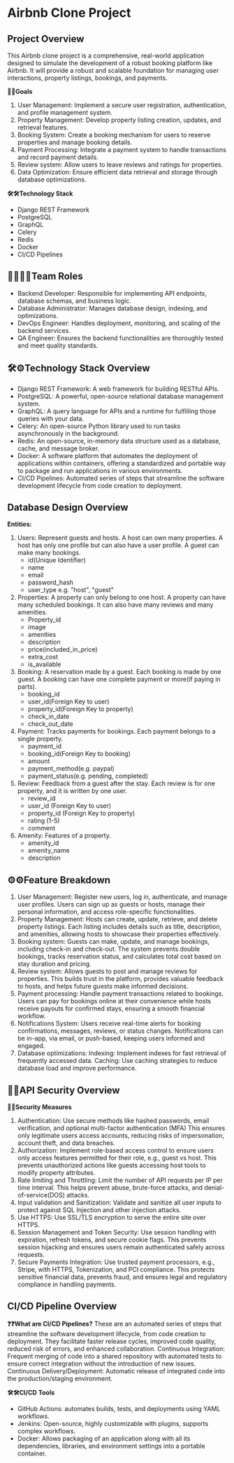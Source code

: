 # Airbnb Clone Project
## Project Overview
This Airbnb clone project is a comprehensive, real-world application designed to simulate the development of a robust booking platform like Airbnb. It will provide a robust and scalable foundation for managing user interactions, property listings, bookings, and payments.

**🚀🚀Goals**
1. User Management: Implement a secure user registration, authentication, and profile management system.
2. Property Management: Develop property listing creation, updates, and retrieval features.
3. Booking System: Create a booking mechanism for users to reserve properties and manage booking details.
4. Payment Processing: Integrate a payment system to handle transactions and record payment details.
5. Review system: Allow users to leave reviews and ratings for properties.
6. Data Optimization: Ensure efficient data retrieval and storage through database optimizations.

**🛠️🛠️Technology Stack**
- Django REST Framework
- PostgreSQL
- GraphQL
- Celery
- Redis
- Docker
- CI/CD Pipelines

## 🧑‍💻🧑‍💻Team Roles
- Backend Developer: Responsible for implementing API endpoints, database schemas, and business logic.
- Database Administrator: Manages database design, indexing, and optimizations.
- DevOps Engineer: Handles deployment, monitoring, and scaling of the backend services.
- QA Engineer: Ensures the backend functionalities are thoroughly tested and meet quality standards.

## 🛠️⚙️Technology Stack Overview
- Django REST Framework: A web framework for building RESTful APIs.
- PostgreSQL: A powerful, open-source relational database management system.
- GraphQL: A query language for APIs and a runtime for fulfilling those queries with your data.
- Celery: An open-source Python library used to run tasks asynchronously in the background.
- Redis: An open-source, in-memory data structure used as a database, cache, and message broker.
- Docker: A software platform that automates the deployment of applications within containers, offering a standardized and portable way to package and run applications in various environments.
- CI/CD Pipelines: Automated series of steps that streamline the software development lifecycle from code creation to deployment.

## Database Design Overview
**Entities:**
1. Users: Represent guests and hosts. A host can own many properties. A host has only one profile but can also have a user profile. A guest can make many bookings.
   - id(Unique Identifier)
   - name
   - email
   - password_hash
   - user_type e.g. "host", "guest"
2. Properties: A property can only belong to one host. A property can have many scheduled bookings. It can also have many reviews and many amenities.
   - Property_id
   - image
   - amenities
   - description
   - price(included_in_price)
   - extra_cost
   - is_available
3. Booking: A reservation made by a guest. Each booking is made by one guest. A booking can have one complete payment or more(if paying in parts). 
   - booking_id
   - user_id(Foreign Key to user)
   - property_id(Foreign Key to property)
   - check_in_date
   - check_out_date
4. Payment: Tracks payments for bookings. Each payment belongs to a single property.
   - payment_id
   - booking_id(Foreign Key to booking)
   - amount
   - payment_method(e.g. paypal)
   - payment_status(e.g. pending, completed)
5. Review: Feedback from a guest after the stay. Each review is for one property, and it is written by one user.
   - review_id
   - user_id (Foreign Key to user)
   - property_id (Foreign Key to property)
   - rating (1-5)
   - comment
6. Amenity: Features of a property.
   - amenity_id
   - amenity_name
   - description

## ⚙️⚙️Feature Breakdown
1. User Management: Register new users, log in, authenticate, and manage user profiles.
Users can sign up as guests  or hosts, manage their personal information, and access role-specific functionalities.
3. Property Management: Hosts can create, update, retrieve, and delete property listings. Each listing includes details such as title, description, and amenities, allowing hosts to showcase their properties effectively.
4. Booking system: Guests can make, update, and manage bookings, including check-in and check-out. The system prevents double bookings, tracks reservation status, and calculates total cost based on stay duration and pricing.
6. Review system: Allows guests to post and manage reviews for properties. This builds trust in the platform, provides valuable feedback to hosts, and helps future guests make informed decisions.
7. Payment processing: Handle payment transactions related to bookings. Users can pay for bookings online at their convenience while hosts receive payouts for confirmed stays, ensuring a smooth financial workflow.
8. Notifications System: Users receive real-time alerts for booking confirmations, messages, reviews, or status changes. Notifications can be in-app, via email, or push-based, keeping users informed and engaged.
9. Database optimizations:
Indexing: Implement indexes for fast retrieval of frequently accessed data.
Caching: Use caching strategies to reduce database load and improve performance.

## 👮‍♂️API Security Overview
**🔐🔐Security Measures**
1. Authentication: Use secure methods like hashed passwords, email verification, and optional multi-factor authentication (MFA)
This ensures only legitimate users access accounts, reducing risks of impersonation, account theft, and data breaches.
2. Authorization: Implement role-based access control to ensure users only access features permitted for their role, e.g., guest vs host. This prevents unauthorized actions like guests accessing host tools to modify property attributes.
3. Rate limiting and Throttling: Limit the number of API requests per IP per time interval. This helps prevent abuse, brute-force attacks, and denial-of-service(DOS) attacks.
4. Input validation and Sanitization: Validate and sanitize all user inputs to protect against  SQL Injection and other injection attacks.
5. Use HTTPS: Use SSL/TLS encryption to serve the entire site over HTTPS.
6. Session Management and Token Security: Use session handling with expiration, refresh tokens, and secure cookie flags. This prevents session hijacking and ensures users remain authenticated safely across requests.
7. Secure Payments Integration: Use trusted payment processors, e.g., Stripe, with HTTPS, Tokenization, and PCI compliance. This protects sensitive financial data, prevents fraud, and ensures legal and regulatory compliance in handling payments.

## CI/CD Pipeline Overview
**❓❓What are CI/CD Pipelines?**
These are an automated series of steps that streamline the software development lifecycle, from code creation to deployment. They facilitate faster release cycles, improved code quality, reduced risk of errors, and enhanced collaboration.
Continuous Integration: Frequent merging of code into a shared repository with automated tests to ensure correct integration without the introduction of new issues.
Continuous Delivery/Deployment: Automatic release of integrated code into the production/staging environment.

**🛠️🛠️CI/CD Tools**
- GitHub Actions: automates builds, tests, and deployments using YAML workflows.
- Jenkins: Open-source, highly customizable with plugins, supports complex workflows.
- Docker: Allows packaging of an application along with all its dependencies, libraries, and environment settings into a portable container.
